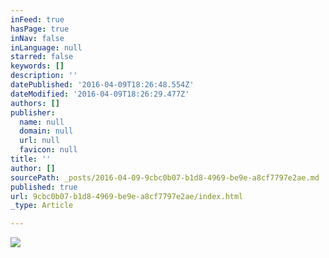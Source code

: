 ```yaml
---
inFeed: true
hasPage: true
inNav: false
inLanguage: null
starred: false
keywords: []
description: ''
datePublished: '2016-04-09T18:26:48.554Z'
dateModified: '2016-04-09T18:26:29.477Z'
authors: []
publisher:
  name: null
  domain: null
  url: null
  favicon: null
title: ''
author: []
sourcePath: _posts/2016-04-09-9cbc0b07-b1d8-4969-be9e-a8cf7797e2ae.md
published: true
url: 9cbc0b07-b1d8-4969-be9e-a8cf7797e2ae/index.html
_type: Article

---
```

![](https://the-grid-user-content.s3-us-west-2.amazonaws.com/4a33f119-af68-45ec-9b92-7d07ab2a5b53.png)